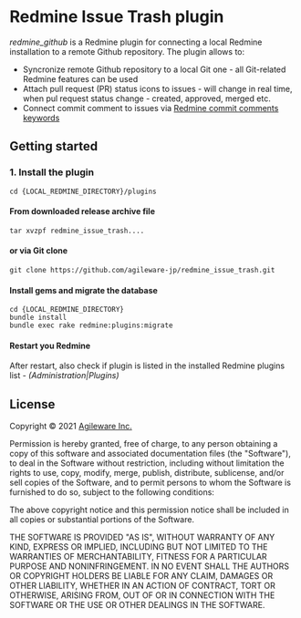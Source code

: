 # Redmine Issue Trash plugin

_redmine_github_ is a Redmine plugin for connecting a local Redmine installation to a remote Github repository. The plugin allows to:

- Syncronize remote Github repository to a local Git one - all Git-related Redmine features can be used
- Attach pull request (PR) status icons to issues - will change in real time, when pul request status change - created, approved, merged etc.
- Connect commit comment to issues via [Redmine commit comments keywords](<(https://www.redmine.org/projects/redmine/wiki/RedmineSettings#Referencing-issues-in-commit-messages)>)

## Getting started

### 1. Install the plugin

```shell
cd {LOCAL_REDMINE_DIRECTORY}/plugins
```

#### From downloaded release archive file

```shell
tar xvzpf redmine_issue_trash....
```

#### or via Git clone

```shell
git clone https://github.com/agileware-jp/redmine_issue_trash.git
```

#### Install gems and migrate the database

```shell
cd {LOCAL_REDMINE_DIRECTORY}
bundle install
bundle exec rake redmine:plugins:migrate
```

#### Restart you Redmine

After restart, also check if plugin is listed in the installed Redmine plugins list - _(Administration|Plugins)_

## License

Copyright &copy; 2021 [Agileware Inc.](http://agileware.jp)

Permission is hereby granted, free of charge, to any person obtaining a copy of this software and associated documentation files (the "Software"), to deal in the Software without restriction, including without limitation the rights to use, copy, modify, merge, publish, distribute, sublicense, and/or sell copies of the Software, and to permit persons to whom the Software is furnished to do so, subject to the following conditions:

The above copyright notice and this permission notice shall be included in all copies or substantial portions of the Software.

THE SOFTWARE IS PROVIDED "AS IS", WITHOUT WARRANTY OF ANY KIND, EXPRESS OR IMPLIED, INCLUDING BUT NOT LIMITED TO THE WARRANTIES OF MERCHANTABILITY, FITNESS FOR A PARTICULAR PURPOSE AND NONINFRINGEMENT. IN NO EVENT SHALL THE AUTHORS OR COPYRIGHT HOLDERS BE LIABLE FOR ANY CLAIM, DAMAGES OR OTHER LIABILITY, WHETHER IN AN ACTION OF CONTRACT, TORT OR OTHERWISE, ARISING FROM, OUT OF OR IN CONNECTION WITH THE SOFTWARE OR THE USE OR OTHER DEALINGS IN THE SOFTWARE.
